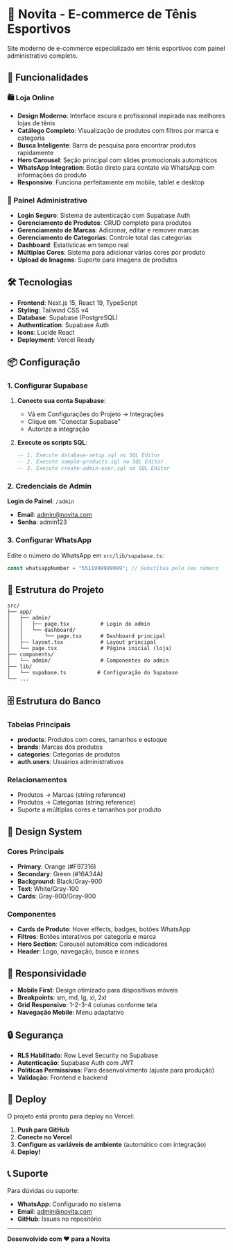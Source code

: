 # 🏪 Novita - E-commerce de Tênis Esportivos

Site moderno de e-commerce especializado em tênis esportivos com painel administrativo completo.

## 🚀 Funcionalidades

### 🛍️ Loja Online
- **Design Moderno**: Interface escura e profissional inspirada nas melhores lojas de tênis
- **Catálogo Completo**: Visualização de produtos com filtros por marca e categoria
- **Busca Inteligente**: Barra de pesquisa para encontrar produtos rapidamente
- **Hero Carousel**: Seção principal com slides promocionais automáticos
- **WhatsApp Integration**: Botão direto para contato via WhatsApp com informações do produto
- **Responsivo**: Funciona perfeitamente em mobile, tablet e desktop

### 🔧 Painel Administrativo
- **Login Seguro**: Sistema de autenticação com Supabase Auth
- **Gerenciamento de Produtos**: CRUD completo para produtos
- **Gerenciamento de Marcas**: Adicionar, editar e remover marcas
- **Gerenciamento de Categorias**: Controle total das categorias
- **Dashboard**: Estatísticas em tempo real
- **Múltiplas Cores**: Sistema para adicionar várias cores por produto
- **Upload de Imagens**: Suporte para imagens de produtos

## 🛠️ Tecnologias

- **Frontend**: Next.js 15, React 19, TypeScript
- **Styling**: Tailwind CSS v4
- **Database**: Supabase (PostgreSQL)
- **Authentication**: Supabase Auth
- **Icons**: Lucide React
- **Deployment**: Vercel Ready

## 📦 Configuração

### 1. Configurar Supabase

1. **Conecte sua conta Supabase**:
   - Vá em Configurações do Projeto → Integrações
   - Clique em "Conectar Supabase"
   - Autorize a integração

2. **Execute os scripts SQL**:
   ```sql
   -- 1. Execute database-setup.sql no SQL Editor
   -- 2. Execute sample-products.sql no SQL Editor  
   -- 3. Execute create-admin-user.sql no SQL Editor
   ```

### 2. Credenciais de Admin

**Login do Painel**: `/admin`
- **Email**: admin@novita.com
- **Senha**: admin123

### 3. Configurar WhatsApp

Edite o número do WhatsApp em `src/lib/supabase.ts`:
```typescript
const whatsappNumber = "5511999999999"; // Substitua pelo seu número
```

## 📁 Estrutura do Projeto

```
src/
├── app/
│   ├── admin/
│   │   ├── page.tsx          # Login do admin
│   │   └── dashboard/
│   │       └── page.tsx      # Dashboard principal
│   ├── layout.tsx            # Layout principal
│   └── page.tsx              # Página inicial (loja)
├── components/
│   └── admin/                # Componentes do admin
├── lib/
│   └── supabase.ts          # Configuração do Supabase
└── ...
```

## 🗄️ Estrutura do Banco

### Tabelas Principais
- **products**: Produtos com cores, tamanhos e estoque
- **brands**: Marcas dos produtos
- **categories**: Categorias de produtos
- **auth.users**: Usuários administrativos

### Relacionamentos
- Produtos → Marcas (string reference)
- Produtos → Categorias (string reference)
- Suporte a múltiplas cores e tamanhos por produto

## 🎨 Design System

### Cores Principais
- **Primary**: Orange (#F97316)
- **Secondary**: Green (#16A34A)
- **Background**: Black/Gray-900
- **Text**: White/Gray-100
- **Cards**: Gray-800/Gray-900

### Componentes
- **Cards de Produto**: Hover effects, badges, botões WhatsApp
- **Filtros**: Botões interativos por categoria e marca
- **Hero Section**: Carousel automático com indicadores
- **Header**: Logo, navegação, busca e ícones

## 📱 Responsividade

- **Mobile First**: Design otimizado para dispositivos móveis
- **Breakpoints**: sm, md, lg, xl, 2xl
- **Grid Responsivo**: 1-2-3-4 colunas conforme tela
- **Navegação Mobile**: Menu adaptativo

## 🔒 Segurança

- **RLS Habilitado**: Row Level Security no Supabase
- **Autenticação**: Supabase Auth com JWT
- **Políticas Permissivas**: Para desenvolvimento (ajuste para produção)
- **Validação**: Frontend e backend

## 🚀 Deploy

O projeto está pronto para deploy no Vercel:

1. **Push para GitHub**
2. **Conecte no Vercel**
3. **Configure as variáveis de ambiente** (automático com integração)
4. **Deploy!**

## 📞 Suporte

Para dúvidas ou suporte:
- **WhatsApp**: Configurado no sistema
- **Email**: admin@novita.com
- **GitHub**: Issues no repositório

---

**Desenvolvido com ❤️ para a Novita**